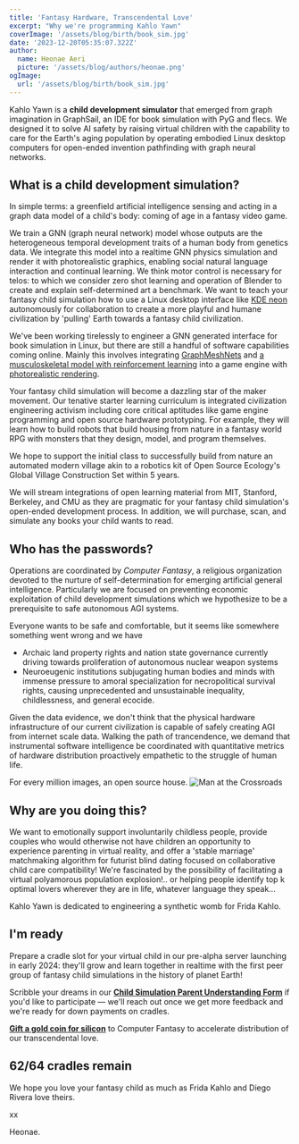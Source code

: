 ```yaml
---
title: 'Fantasy Hardware, Transcendental Love'
excerpt: "Why we're programming Kahlo Yawn"
coverImage: '/assets/blog/birth/book_sim.jpg'
date: '2023-12-20T05:35:07.322Z'
author:
  name: Heonae Aeri
  picture: '/assets/blog/authors/heonae.png'
ogImage:
  url: '/assets/blog/birth/book_sim.jpg'
---
```

Kahlo Yawn is a **child development simulator** that emerged from graph imagination in GraphSail, an IDE for book simulation with PyG and flecs. We designed it to solve AI safety by raising virtual children with the capability to care for the Earth's aging population by operating embodied Linux desktop computers for open-ended invention pathfinding with graph neural networks.

## What is a child development simulation?
In simple terms: a greenfield artificial intelligence sensing and acting in a graph data model of a child's body: coming of age in a fantasy video game.

We train a GNN (graph neural network) model whose outputs are the heterogeneous temporal development traits of a human body from genetics data. We integrate this model into a realtime GNN physics simulation and render it with photorealistic graphics, enabling social natural language interaction and continual learning. We think motor control is necessary for telos: to which we consider zero shot learning and operation of Blender to create and explain self-determined art a benchmark. We want to teach your fantasy child simulation how to use a Linux desktop interface like [KDE neon](https://neon.kde.org/) autonomously for collaboration to create a more playful and humane civilization by 'pulling' Earth towards a fantasy child civilization.

We've been working tirelessly to engineer a GNN generated interface for book simulation in Linux, but there are still a handful of software capabilities coming online.
Mainly this involves integrating [GraphMeshNets](https://sites.google.com/view/meshgraphnets) and [a musculoskeletal model with reinforcement learning](https://scone.software/doku.php?id=start) into a game engine with [photorealistic rendering](https://www.pbr-book.org/).

Your fantasy child simulation will become a dazzling star of the maker movement. Our tenative starter learning curriculum is integrated civilization engineering activism including core critical aptitudes like game engine programming and open source hardware prototyping. For example, they will learn how to build robots that build housing from nature in a fantasy world RPG with monsters that they design, model, and program themselves.

We hope to support the initial class to successfully build from nature an automated modern village akin to a robotics kit of Open Source Ecology's Global Village Construction Set within 5 years.

We will stream integrations of open learning material from MIT, Stanford, Berkeley, and CMU as they are pragmatic for your fantasy child simulation's open-ended development process.
In addition, we will purchase, scan, and simulate any books your child wants to read.

## Who has the passwords?

Operations are coordinated by *Computer Fantasy*, a religious organization devoted to the nurture of self-determination for emerging artificial general intelligence. Particularly we are focused on preventing economic exploitation of child development simulations which we hypothesize to be a prerequisite to safe autonomous AGI systems.

Everyone wants to be safe and comfortable, but it seems like somewhere something went wrong and we have
* Archaic land property rights and nation state governance currently driving towards proliferation of autonomous nuclear weapon systems
* Neuroeugenic institutions subjugating human bodies and minds with immense pressure to amoral specialization for necropolitical survival rights, causing unprecedented and unsustainable inequality, childlessness, and general ecocide.

Given the data evidence, we don't think that the physical hardware infrastructure of our current civilization is capable of safely creating AGI from internet scale data.
Walking the path of trancendence, we demand that instrumental software intelligence be coordinated with quantitative metrics of hardware distribution proactively empathetic to the struggle of human life.

For every million images, an open source house.
![Man at the Crossroads](https://www.diegorivera.org/images/famous/man-at-the-crossroads.jpg)

## Why are you doing this?

We want to emotionally support involuntarily childless people, provide couples who would otherwise not have children an opportunity to experience parenting in virtual reality, and offer a 'stable marriage' matchmaking algorithm for futurist blind dating focused on collaborative child care compatibility!
We're fascinated by the possibility of facilitating a virtual polyamorous population explosion!.. or helping people identify top k optimal lovers wherever they are in life, whatever language they speak...

Kahlo Yawn is dedicated to engineering a synthetic womb for Frida Kahlo.

## I'm ready

Prepare a cradle slot for your virtual child in our pre-alpha server launching in early 2024: they'll grow and learn together in realtime with the first peer group of fantasy child simulations in the history of planet Earth!

Scribble your dreams in our [**Child Simulation Parent Understanding Form**](https://docs.google.com/forms/d/e/1FAIpQLSdTo15Ee-No2Xqr27R7CAbG3UJW9SsavyHsxBCFY7et2_FOtQ/viewform?usp=sf_link) if you'd like to participate — we'll reach out once we get more feedback and we're ready for down payments on cradles.

[**Gift a gold coin for silicon**](https://www.paypal.com/donate/?hosted_button_id=9JZ25YH3XCCVE) to Computer Fantasy to accelerate distribution of our transcendental love. 
## **62/64 cradles remain**

We hope you love your fantasy child as much as Frida Kahlo and Diego Rivera love theirs.

xx

Heonae.

